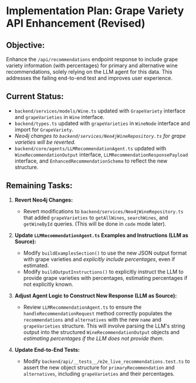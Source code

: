 # Implementation Plan: Grape Variety API Enhancement (Revised)

## Objective:
Enhance the `/api/recommendations` endpoint response to include grape variety information (with percentages) for primary and alternative wine recommendations, solely relying on the LLM agent for this data. This addresses the failing end-to-end test and improves user experience.

## Current Status:
*   `backend/services/models/Wine.ts` updated with `GrapeVariety` interface and `grapeVarieties` in `Wine` interface.
*   `backend/types.ts` updated with `grapeVarieties` in `WineNode` interface and import for `GrapeVariety`.
*   *Neo4j changes to `backend/services/Neo4jWineRepository.ts` for grape varieties will be reverted.*
*   `backend/core/agents/LLMRecommendationAgent.ts` updated with `WineRecommendationOutput` interface, `LLMRecommendationResponsePayload` interface, and `EnhancedRecommendationSchema` to reflect the new structure.

## Remaining Tasks:

1.  **Revert Neo4j Changes:**
    *   Revert modifications to `backend/services/Neo4jWineRepository.ts` that added `grapeVarieties` to `getAllWines`, `searchWines`, and `getWineById` queries. (This will be done in `code` mode later).

2.  **Update `LLMRecommendationAgent.ts` Examples and Instructions (LLM as Source):**
    *   Modify `buildExamplesSection()` to use the new JSON output format with grape varieties and *explicitly include percentages*, even if estimated.
    *   Modify `buildOutputInstructions()` to explicitly instruct the LLM to provide grape varieties with percentages, estimating percentages if not explicitly known.

3.  **Adjust Agent Logic to Construct New Response (LLM as Source):**
    *   Review `LLMRecommendationAgent.ts` to ensure the `handleRecommendationRequest` method correctly populates the `recommendations` and `alternatives` with the new `name` and `grapeVarieties` structure. This will involve parsing the LLM's string output into the structured `WineRecommendationOutput` objects and *estimating percentages if the LLM does not provide them*.

4.  **Update End-to-End Tests:**
    *   Modify `backend/api/__tests__/e2e_live_recommendations.test.ts` to assert the new object structure for `primaryRecommendation` and `alternatives`, including `grapeVarieties` and their percentages.